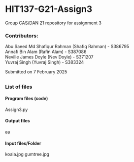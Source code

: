 # HIT137-G21-Assign3

Group CAS/DAN 21 repository for assignment 3

### Contributors:
Abu Saeed Md Shafiqur Rahman (Shafiq Rahman) - S386795 \
Annafi Bin Alam (Rafin Alam) - S387086 \
Neville James Doyle (Nev Doyle) - S371207 \
Yuvraj Singh (Yuvraj Singh) - S383324

Submitted on 7 February 2025
##
### List of files
#### Program files (code)
Assign3.py

#### Output files
aa

#### Input files/Folder
koala.jpg
gumtree.jpg

